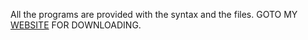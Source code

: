 All the programs are provided with the syntax and the files. GOTO MY <a href="https://cwithsharad.github.io">WEBSITE</a> FOR DOWNLOADING.
